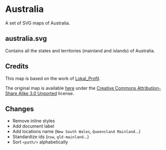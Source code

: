 # Australia

A set of SVG maps of Australia.

## australia.svg

Contains all the states and territories (mainland and islands) of Australia.

## Credits

This map is based on the work of [Lokal_Profil](https://commons.wikimedia.org/wiki/User:Lokal_Profil).

The original map is available [here](https://commons.wikimedia.org/wiki/File:Australia_map,_States.svg) under the [Creative Commons Attribution-Share Alike 3.0 Unported](https://creativecommons.org/licenses/by-sa/3.0/deed.en) license.

## Changes

* Remove inline styles
* Add document label
* Add locations name (`New South Wales`, `Queensland Mainland`...)
* Standardize ids (`nsw`, `qld-mainland`...)
* Sort `<path/>` alphabetically